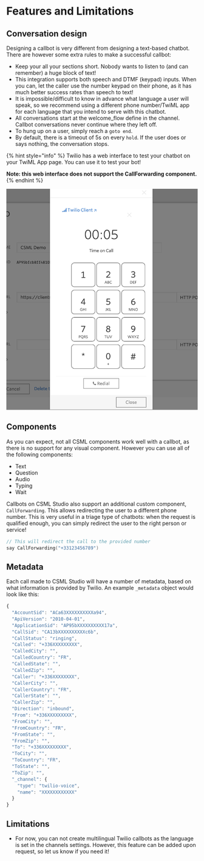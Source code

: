 # Features and Limitations

## Conversation design

Designing a callbot is very different from designing a text-based chatbot. There are however some extra rules to make a successful callbot:

* Keep your all your sections short. Nobody wants to listen to \(and can remember\) a huge block of text!
* This integration supports both speech and DTMF \(keypad\) inputs. When you can, let the caller use the number keypad on their phone, as it has much better success rates than speech to text!
* It is impossible/difficult to know in advance what language a user will speak, so we recommend using a different phone number/TwiML app for each language that you intend to serve with this chatbot.
* All conversations start at the welcome\_flow define in the channel. Callbot conversations never continue where they left off.
* To hung up on a user, simply reach a `goto end`.
* By default, there is a timeout of 5s on every `hold`. If the user does or says nothing, the conversation stops.

{% hint style="info" %}
Twilio has a web interface to test your chatbot on your TwiML App page. You can use it to test your bot!

**Note: this web interface does not support the CallForwarding component.**
{% endhint %}

![](../../.gitbook/assets/image%20%2852%29.png)

## Components

As you can expect, not all CSML components work well with a callbot, as there is no support for any visual component. However you can use all of the following components:

* Text
* Question
* Audio
* Typing
* Wait

Callbots on CSML Studio also support an additional custom component, `CallForwarding`. This allows redirecting the user to a different phone number. This is very useful in a triage type of chatbots: when the request is qualified enough, you can simply redirect the user to the right person or service!

```cpp
// This will redirect the call to the provided number
say CallForwarding("+33123456789")
```

## Metadata

Each call made to CSML Studio will have a number of metadata, based on what information is provided by Twilio. An example `_metadata` object would look like this:

```javascript
{
  "AccountSid": "ACa63XXXXXXXXXXa94",
  "ApiVersion": "2010-04-01",
  "ApplicationSid": "AP95bXXXXXXXXXX17a",
  "CallSid": "CA13bXXXXXXXXXXc6b",
  "CallStatus": "ringing",
  "Called": "+336XXXXXXXXX",
  "CalledCity": "",
  "CalledCountry": "FR",
  "CalledState": "",
  "CalledZip": "",
  "Caller": "+336XXXXXXXX",
  "CallerCity": "",
  "CallerCountry": "FR",
  "CallerState": "",
  "CallerZip": "",
  "Direction": "inbound",
  "From": "+336XXXXXXXXX",
  "FromCity": "",
  "FromCountry": "FR",
  "FromState": "",
  "FromZip": "",
  "To": "+336XXXXXXXXX",
  "ToCity": "",
  "ToCountry": "FR",
  "ToState": "",
  "ToZip": "",
  "_channel": {
    "type": "twilio-voice",
    "name": "XXXXXXXXXXXX"
  }
}
```

## Limitations

* For now, you can not create multilingual Twilio callbots as the language is set in the channels settings. However, this feature can be added upon request, so let us know if you need it!

